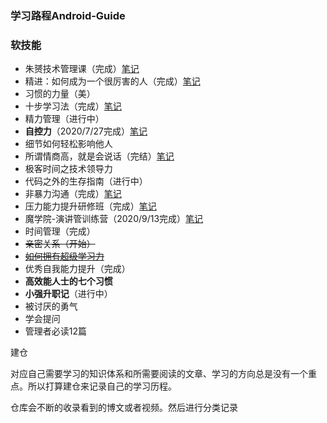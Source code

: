 ### 学习路程Android-Guide

### 软技能

* 朱赟技术管理课（完成）[笔记](https://mubu.com/doc7kuQuMkW6Xl)
* 精进：如何成为一个很厉害的人（完成）[笔记](https://share.mubu.com/doc/5s1W0MNP6wR)
* 习惯的力量（美）
* 十步学习法（完成）[笔记](https://share.mubu.com/doc/ZJD1irjfwR)
* 精力管理（进行中）
* **自控力**（2020/7/27完成）[笔记](输出文章/软技能/自控力.md)
* 细节如何轻松影响他人
* 所谓情商高，就是会说话（完结）[笔记](https://share.mubu.com/doc/2c9IDnpB6gR)
* 极客时间之技术领导力
* 代码之外的生存指南（进行中）
* 非暴力沟通（完成）[笔记](输出文章/软技能/非暴力沟通.md)
* 压力能力提升研修班（完成）[笔记](https://share.mubu.com/doc/KHzngxjmgR)
* 魔学院-演讲管训练营（2020/9/13完成）[笔记](https://share.mubu.com/doc/2ekk9HavR95)
* 时间管理（完成）
* ~~亲密关系（开始）~~
* ~~[如何拥有超级学习力](https://time.geekbang.org/column/article/268119?code=mnlX9myIkj-PkMGc7G76164cgb4a9m-pk7Dr0u4136s%3D)~~
* 优秀自我能力提升（完成）
* **高效能人士的七个习惯**
* **小强升职记**（进行中）
* 被讨厌的勇气
* 学会提问
* 管理者必读12篇

建仓

对应自己需要学习的知识体系和所需要阅读的文章、学习的方向总是没有一个重点。所以打算建仓来记录自己的学习历程。

仓库会不断的收录看到的博文或者视频。然后进行分类记录

